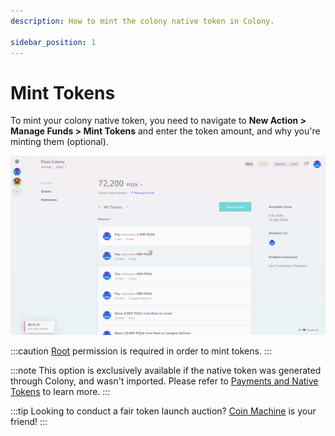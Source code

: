 ```yaml
---
description: How to mint the colony native token in Colony.

sidebar_position: 1
---
```


# Mint Tokens

To mint your colony native token, you need to navigate to **New Action > Manage Funds > Mint Tokens** and enter the token amount, and why you're minting them (optional).

![How to mint native tokens in Colony.](../assets/MintTokens.gif)

:::caution
[Root](../teams/permissions.md#root) permission is required in order to mint tokens.
:::

:::note
This option is exclusively available if the native token was generated through Colony, and wasn't imported. Please refer to [Payments and Native Tokens](../../learn/dao-builders-toolkit/payments-and-tokens.md) to learn more.
:::

:::tip
Looking to conduct a fair token launch auction? [Coin Machine](../coin-machine/) is your friend!
:::